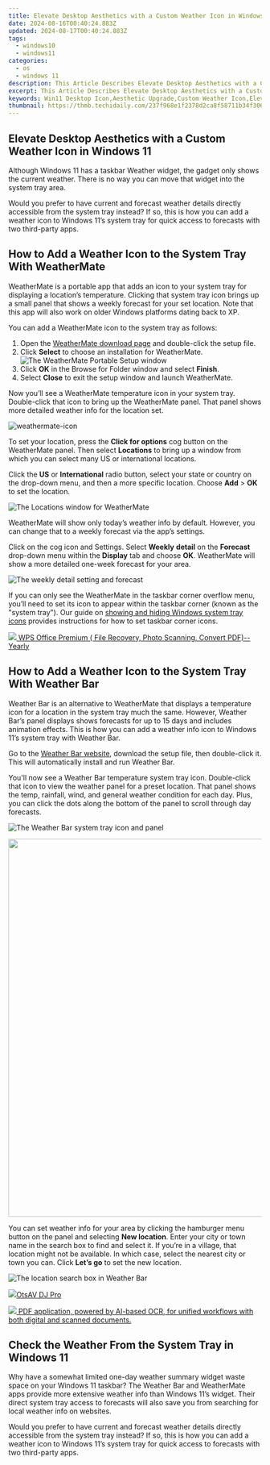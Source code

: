 ```yaml
---
title: Elevate Desktop Aesthetics with a Custom Weather Icon in Windows 11
date: 2024-08-16T00:40:24.883Z
updated: 2024-08-17T00:40:24.883Z
tags:
  - windows10
  - windows11
categories:
  - os
  - windows 11
description: This Article Describes Elevate Desktop Aesthetics with a Custom Weather Icon in Windows 11
excerpt: This Article Describes Elevate Desktop Aesthetics with a Custom Weather Icon in Windows 11
keywords: Win11 Desktop Icon,Aesthetic Upgrade,Custom Weather Icon,Elevate PC Design,Theme Windows Update,Personalized UI,Iconic Windows Enhance
thumbnail: https://thmb.techidaily.com/237f968e1f2378d2ca8f58711b34f30634497fa9b29838c074677a1e86056393.jpg
---
```


## Elevate Desktop Aesthetics with a Custom Weather Icon in Windows 11

 Although Windows 11 has a taskbar Weather widget, the gadget only shows the current weather. There is no way you can move that widget into the system tray area.

 Would you prefer to have current and forecast weather details directly accessible from the system tray instead? If so, this is how you can add a weather icon to Windows 11’s system tray for quick access to forecasts with two third-party apps.

## How to Add a Weather Icon to the System Tray With WeatherMate

 WeatherMate is a portable app that adds an icon to your system tray for displaying a location’s temperature. Clicking that system tray icon brings up a small panel that shows a weekly forecast for your set location. Note that this app will also work on older Windows platforms dating back to XP.

 You can add a WeatherMate icon to the system tray as follows:

1. Open the [WeatherMate download page](http://ravib.com/wm/download.htm) and double-click the setup file.
2. Click **Select** to choose an installation for WeatherMate.  
![The WeatherMate Portable Setup window](https://static1.makeuseofimages.com/wordpress/wp-content/uploads/2023/08/weathermate-window.jpg)
3. Click **OK** in the Browse for Folder window and select **Finish**.
4. Select **Close** to exit the setup window and launch WeatherMate.

 Now you’ll see a WeatherMate temperature icon in your system tray. Double-click that icon to bring up the WeatherMate panel. That panel shows more detailed weather info for the location set.

![weathermate-icon](https://static1.makeuseofimages.com/wordpress/wp-content/uploads/2023/08/weathermate-icon.jpg)

 To set your location, press the **Click for options** cog button on the WeatherMate panel. Then select **Locations** to bring up a window from which you can select many US or international locations.

 Click the **US** or **International** radio button, select your state or country on the drop-down menu, and then a more specific location. Choose **Add** \> **OK** to set the location.

![The Locations window for WeatherMate](https://static1.makeuseofimages.com/wordpress/wp-content/uploads/2023/08/locations-window.jpg)

 WeatherMate will show only today’s weather info by default. However, you can change that to a weekly forecast via the app’s settings.

 Click on the cog icon and Settings. Select **Weekly** **detail** on the **Forecast** drop-down menu within the **Display** tab and choose **OK**. WeatherMate will show a more detailed one-week forecast for your area.

![The weekly detail setting and forecast](https://static1.makeuseofimages.com/wordpress/wp-content/uploads/2023/08/detailed-weathermate-forecast.jpg)

 If you can only see the WeatherMate in the taskbar corner overflow menu, you’ll need to set its icon to appear within the taskbar corner (known as the "system tray"). Our guide on [showing and hiding Windows system tray icons](https://www.makeuseof.com/system-tray-icons-windows-11/#:~:text=In%20Taskbar%20settings%2C%20scroll%20down,set%20the%20toggle%20to%20Off.) provides instructions for how to set taskbar corner icons.

<!-- affiliate ads begin -->
<a href="https://secure.2checkout.com/order/checkout.php?PRODS=38729081&QTY=1&AFFILIATE=108875&CART=1"><img src="https://website-prod.cache.wpscdn.com/img/wps-writer-free-word-processor-1x.3d9c80d.png" border="0">
WPS Office Premium ( File Recovery, Photo Scanning, Convert PDF)--Yearly</a>
<!-- affiliate ads end -->
## How to Add a Weather Icon to the System Tray With Weather Bar

 Weather Bar is an alternative to WeatherMate that displays a temperature icon for a location in the system tray much the same. However, Weather Bar’s panel displays shows forecasts for up to 15 days and includes animation effects. This is how you can add a weather info icon to Windows 11’s system tray with Weather Bar.

 Go to the [Weather Bar website](https://weatherbarapp.com/), download the setup file, then double-click it. This will automatically install and run Weather Bar.

 You'll now see a Weather Bar temperature system tray icon. Double-click that icon to view the weather panel for a preset location. That panel shows the temp, rainfall, wind, and general weather condition for each day. Plus, you can click the dots along the bottom of the panel to scroll through day forecasts.

![The Weather Bar system tray icon and panel](https://static1.makeuseofimages.com/wordpress/wp-content/uploads/2023/08/weatherbar-system-tray-icon.jpg)
<!-- affiliate ads begin -->
<a href="https://zebaoaffiliateprogram.pxf.io/c/5597632/1853659/21526" target="_top" id="1853659"><img src="//a.impactradius-go.com/display-ad/21526-1853659" border="0" alt="" width="1920" height="750"/></a><img height="0" width="0" src="https://imp.pxf.io/i/5597632/1853659/21526" style="position:absolute;visibility:hidden;" border="0" />
<!-- affiliate ads end -->

 You can set weather info for your area by clicking the hamburger menu button on the panel and selecting **New location**. Enter your city or town name in the search box to find and select it. If you’re in a village, that location might not be available. In which case, select the nearest city or town you can. Click **Let’s go** to set the new location.

![The location search box in Weather Bar](https://static1.makeuseofimages.com/wordpress/wp-content/uploads/2023/08/location-settings.jpg)
<!-- affiliate ads begin -->
<a href="https://otszone.ots7.com/order/checkout.php?PRODS=4713321&QTY=1&AFFILIATE=108875&CART=1"><img src="https://green.ots7.com/screenshots/OtsAV/OtsAVDJ1.90-300x188.jpg" border="0">OtsAV DJ Pro</a>
<!-- affiliate ads end -->

<!-- affiliate ads begin -->
<a href="https://checkout.abbyy.com/order/checkout.php?PRODS=39254549&QTY=1&AFFILIATE=108875&CART=1"> <img src="https://secure.avangate.com/images/merchant/0e5fb5c76fca16adbee503c9aff393cd/products/8_FR-Badges-NEW-FR-Standard-16-WIN-200.png" border="0"> PDF application, powered by AI-based OCR, for unified workflows with both digital and scanned documents. </a>
<!-- affiliate ads end -->
## Check the Weather From the System Tray in Windows 11

 Why have a somewhat limited one-day weather summary widget waste space on your Windows 11 taskbar? The Weather Bar and WeatherMate apps provide more extensive weather info than Windows 11’s widget. Their direct system tray access to forecasts will also save you from searching for local weather info on websites.

 Would you prefer to have current and forecast weather details directly accessible from the system tray instead? If so, this is how you can add a weather icon to Windows 11’s system tray for quick access to forecasts with two third-party apps.



<ins class="adsbygoogle"
      style="display:block"
      data-ad-client="ca-pub-7571918770474297"
      data-ad-slot="8358498916"
      data-ad-format="auto"
      data-full-width-responsive="true"></ins>



